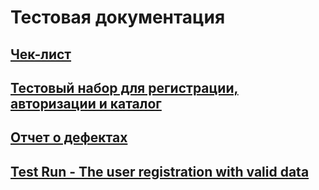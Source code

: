 # Тестовая документация
## [Чек-лист](https://docs.google.com/spreadsheets/d/16VZFQrvqILO_AzpkV9YE2NIDOHHEVHkJUEmrgKvvbpY/edit?usp=sharing)
## [Тестовый набор для регистрации, авторизации и каталог](https://github.com/Ovchinnikov-KsT/docs/blob/main/%D0%A2%D0%B5%D1%81%D1%82%D0%BE%D0%B2%D1%8B%D0%B9%20%D0%BD%D0%B0%D0%B1%D0%BE%D1%80%20%D0%BC%D0%BE%D0%B4%D1%83%D0%BB%D0%B5%D0%B9%20%D1%80%D0%B5%D0%B3%D0%B8%D1%81%D1%82%D1%80%D0%B0%D1%86%D0%B8%D0%B8%2C%20%D0%B0%D0%B2%D1%82%D0%BE%D1%80%D0%B8%D0%B7%D0%B0%D1%86%D0%B8%D0%B8%20%D0%B8%20%D0%BA%D0%B0%D1%82%D0%B0%D0%BB%D0%BE%D0%B3.pdf)
## [Отчет о дефектах](https://docs.google.com/spreadsheets/d/1-36hYirmKb7yAfHh5-JnP0ftMS1rM6jm/edit?usp=sharing&ouid=107051174852674585152&rtpof=true&sd=true)
## [Test Run - The user registration with valid data](https://github.com/Ovchinnikov-KsT/docs/blob/main/Test%20run%20(The%20user%20registration%20with%20valid%20data).pdf)

